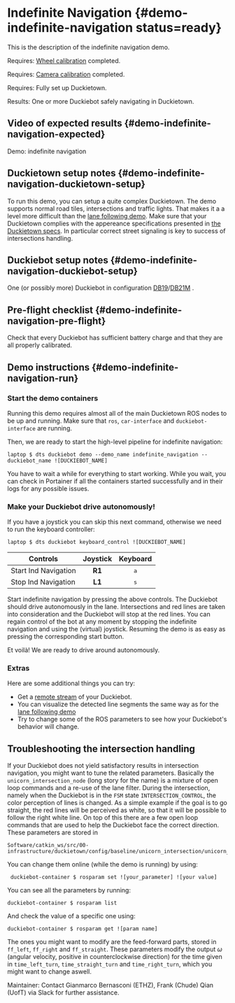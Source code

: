 # Indefinite Navigation {#demo-indefinite-navigation status=ready}

This is the description of the indefinite navigation demo.

<div class='requirements' markdown="1">

Requires: [Wheel calibration](#wheel-calibration) completed.

Requires: [Camera calibration](#camera-calib) completed.

Requires: Fully set up Duckietown.

Results: One or more Duckiebot safely navigating in Duckietown.

</div>

## Video of expected results {#demo-indefinite-navigation-expected}

<!--
[link 1 of lane following](https://photos.google.com/share/AF1QipMEwYvBW5hl3_l4M0f9on3RSKJmYftbWxo0nSyW7EMTBWs7iXRc_fHEc5mouSMSxA/photo/AF1QipPOmXr0yu__d_J0Wefp1Gm6sNTtptUk57FvS6Fo?key=M1ZWc2k0Nnl4ckFjd3dwRmV0WmdMSzFWU0xmOXh3)
-->

<div figure-id="fig:demo-indefinite-navigation-video">
    <figcaption>Demo: indefinite navigation
    </figcaption>
    <dtvideo src='vimeo:247596730'/>
</div>

## Duckietown setup notes {#demo-indefinite-navigation-duckietown-setup}

To run this demo, you can setup a quite complex Duckietown. The demo supports normal road tiles, intersections and traffic lights. That makes it a a level more difficult than the [lane following demo](#demo-lane-following). Make sure that your Duckietown complies with the appereance specifications presented in [the Duckietown specs](+opmanual_duckietown#dt-ops-appearance-specifications). In particular correct street signaling is key to success of intersections handling.

## Duckiebot setup notes {#demo-indefinite-navigation-duckiebot-setup}

One (or possibly more) Duckiebot in configuration [DB19](#duckiebot-configurations)/[DB21M](#duckiebot-configurations) .

## Pre-flight checklist {#demo-indefinite-navigation-pre-flight}

Check that every Duckiebot has sufficient battery charge and that they are all properly calibrated.

## Demo instructions {#demo-indefinite-navigation-run}

### Start the demo containers

Running this demo requires almost all of the main Duckietown ROS nodes to be up and running. Make sure that `ros`, `car-interface` and `duckiebot-interface` are running.

Then, we are ready to start the high-level pipeline for indefinite navigation:

    laptop $ dts duckiebot demo --demo_name indefinite_navigation --duckiebot_name ![DUCKIEBOT_NAME] 
    
You have to wait a while for everything to start working. While you wait, you can check in Portainer if all the containers started successfully and in their logs for any possible issues.

### Make your Duckiebot drive autonomously!

If you have a joystick you can skip this next command, otherwise we need to run the keyboard controller:

    laptop $ dts duckiebot keyboard_control ![DUCKIEBOT_NAME]

| Controls             | Joystick |   Keyboard   |
| -------------------- | :------: | :----------: |
| Start Ind Navigation |  **R1**  | <kbd>a</kbd> |
| Stop Ind Navigation  |  **L1**  | <kbd>s</kbd> |

Start indefinite navigation by pressing the above controls. The Duckiebot should drive autonomously in the lane. Intersections and red lines are taken into consideration and the Duckiebot will stop at the red lines. You can regain control of the bot at any moment by stopping the indefinite navigation and using the (virtual) joystick. Resuming the demo is as easy as pressing the corresponding start button.

Et voilà! We are ready to drive around autonomously.

### Extras

Here are some additional things you can try:

- Get a [remote stream](#read-camera-data) of your Duckiebot.
- You can visualize the detected line segments the same way as for the [lane following demo](#demo-lane-following)
- Try to change some of the ROS parameters to see how your Duckiebot's behavior will change.

## Troubleshooting the intersection handling

If your Duckiebot does not yield satisfactory results in intersection navigation, you might want to tune the related parameters.
Basically the `unicorn_intersection_node` (long story for the name) is a mixture of open loop commands and a re-use of the lane filter.
During the intersection, namely when the Duckiebot is in the `FSM` state `INTERSECTION_CONTROL`, the color perception of lines is changed. As a simple example if the goal is to go straight, the red lines will be perceived as white, so that it will be possible to follow the right white line. On top of this there are a few open loop commands that are used to help the Duckiebot face the correct direction. These parameters are stored in

    Software/catkin_ws/src/00-infrastructure/duckietown/config/baseline/unicorn_intersection/unicorn_intersection_node/default.yaml

You can change them online (while the demo is running) by using:

     duckiebot-container $ rosparam set ![your_parameter] ![your value]

You can see all the parameters by running:

    duckiebot-container $ rosparam list

And check the value of a specific one using:

    duckiebot-container $ rosparam get ![param name]

The ones you might want to modify are the feed-forward parts, stored in `ff_left`, `ff_right` and `ff_straight`. These parameters modify the output $\omega$ (angular velocity, positive in counterclockwise direction) for the time given in `time_left_turn`, `time_straight_turn` and `time_right_turn`, which you might want to change aswell.

Maintainer: Contact Gianmarco Bernasconi (ETHZ), Frank (Chude) Qian (UofT) via Slack for further assistance.
